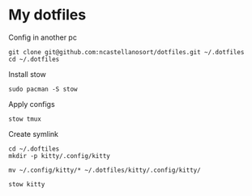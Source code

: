 # My dotfiles
Config in another pc
```
git clone git@github.com:ncastellanosort/dotfiles.git ~/.dotfiles
cd ~/.dotfiles
```
Install stow
```
sudo pacman -S stow
```
Apply configs
```
stow tmux
```
Create symlink
```
cd ~/.doftiles
mkdir -p kitty/.config/kitty
```
```
mv ~/.config/kitty/* ~/.dotfiles/kitty/.config/kitty/
```
```
stow kitty
```
